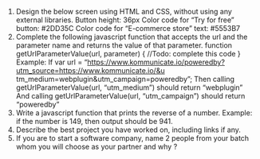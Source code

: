 1. Design the below screen using HTML and CSS, without using any external libraries.
Button height: 36px
Color code for “Try for free” button: #2DD35C
Color code for “E-commerce store” text: #5553B7
2. Complete the following javascript function that accepts the url and the parameter
name and returns the value of that parameter.
function getUrlParameterValue(url, parameter) {
//Todo: complete this code
}
Example: If
var url =
“https://www.kommunicate.io/poweredby?utm_source=https://www.kommunicate.io/&u
tm_medium=webplugin&utm_campaign=poweredby”;
Then calling getUrlParameterValue(url, “utm_medium”) should return “webplugin”
And calling getUrlParameterValue(url, “utm_campaign”) should return “poweredby”
3. Write a javascript function that prints the reverse of a number. Example: if the
number is 149, then output should be 941.
4. Describe the best project you have worked on, including links if any.
5. If you are to start a software company, name 2 people from your batch whom you
will choose as your partner and why ?